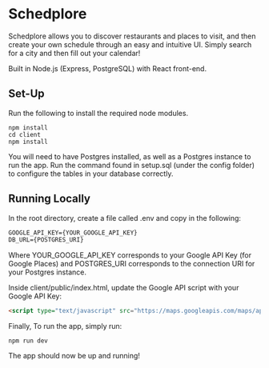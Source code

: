 # Schedplore

Schedplore allows you to discover restaurants and places to visit, and then create your own schedule through an easy and intuitive UI. Simply search for a city and then fill out your calendar!

Built in Node.js (Express, PostgreSQL) with React front-end. 

## Set-Up

Run the following to install the required node modules. 

```terminal
npm install
cd client
npm install
```

You will need to have Postgres installed, as well as a Postgres instance to run the app. Run the command found in setup.sql (under the config folder) to configure the tables in your database correctly.

## Running Locally

In the root directory, create a file called .env and copy in the following:

```txt
GOOGLE_API_KEY={YOUR_GOOGLE_API_KEY}
DB_URL={POSTGRES_URI}
```
Where YOUR_GOOGLE_API_KEY corresponds to your Google API Key (for Google Places) and
POSTGRES_URI corresponds to the connection URI for your Postgres instance. 

Inside client/public/index.html, update the Google API script with your Google API Key:

```html
<script type="text/javascript" src="https://maps.googleapis.com/maps/api/js?key={YOUR_GOOGLE_API_KEY}libraries=places"></script>
```

Finally, To run the app, simply run:

```terminal
npm run dev
```

The app should now be up and running!
